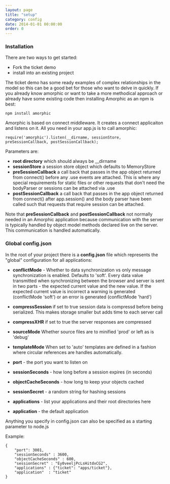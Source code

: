 ```yaml
---
layout: page
title: "setup"
category: config
date: 2014-01-01 00:00:00
order: 0
---
```



### Installation

There are two ways to get started:

* Fork the ticket demo
* install into an existing project

The ticket demo has some ready examples of complex relationships in the model so this can be a good bet for those who want to delve in quickly.  If you already know amorphic or want to take a more methodical approach or already have some existing code then installing Amorphic as an npm is best:

    npm install amorphic

Amorphic is based on connect middleware. It creates a connect applicaiton and listens on it.  All you need in your app.js is to call amorphic:
 
    require('amorphic').listen(__dirname, sessionStore, preSessionCallback, postSessionCallback);
    
Parameters are:

* **root directory** which should always be __dirname
* **sessionStore** a session store object which defaults to MemoryStore
* **preSessionCallback** a call back that passes in the app object returned from connect() before any .use events are attached.  This is where any special requirements for static files or other requests that don't need the bodyParser or sessions can be attached via .use
* **postSessionCallback** a call back that passes in the app object returned from connect() after app.session() and the body parser have been called such that requests that require session can be attached.

Note that **preSessionCallback** and **postSessionCallback** not normally needed in an Amorphic application because communication with the server is typically handled by object model methods declared live on the server.  This communication is handled automatically.

### Global config.json

In the root of your project there is a **config.json** file which represents the "global" configuration for all applications:

* **conflictMode** - Whether to data synchronization vs only message synchronization is enabled.  Defaults to 'soft'.  Every data value transmitted when synchronizing between the browser and server is sent in two parts - the expected current value and the new value.  If the expected current value is incorrect a warning is generated (conflictMode 'soft') or an error is generated (conflictMode 'hard')

* **compressSession** if set to true session data is compressd before being serialized.  This makes storage smaller but adds time to each server call

* **compressXHR** if set to true the server responses are compressed

* **sourceMode** Whether source files are to minified 'prod' or left as is 'debug'

* **templateMode** When set to 'auto' templates are defined in a fashion where circular references are handles automatically.

* **port** - the port you want to listen on

* **sessionSeconds** - how long before a session expires (in seconds)

* **objectCacheSeconds** - how long to keep your objects cached

* **sessionSecret** - a random string for hashing sessions

* **applications** - list your applications and their root directories here

* **application** - the default application

Anything you specify in config.json can also be specified as a starting parameter to node.js


Example:

    {
        "port": 3001,
        "sessionSeconds" : 3600,
        "objectCacheSeconds" : 600,
        "sessionSecret" : "Ey0veeljPcLsHitdxCG2",
        "applications" : {"ticket": "apps/ticket"},
        "application"  : "ticket"
    }

